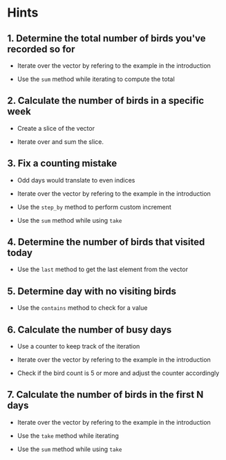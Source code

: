 # Hints

## 1. Determine the total number of birds you've recorded so for

+ Iterate over the vector by refering to the example in the introduction

+ Use the `sum` method while iterating to compute the total

## 2. Calculate the number of birds in a specific week

+ Create a slice of the vector

+ Iterate over and sum the slice.

## 3. Fix a counting mistake

+ Odd days would translate to even indices

+ Iterate over the vector by refering to the example in the introduction

+ Use the `step_by` method to perform custom increment

+ Use the `sum` method while using `take`

## 4. Determine the number of birds that visited today

+ Use the `last` method to get the last element from the vector

## 5. Determine day with no visiting birds

+ Use the `contains` method to check for a value

## 6. Calculate the number of busy days

+ Use a counter to keep track of the iteration

+ Iterate over the vector by refering to the example in the introduction

+ Check if the bird count is 5 or more and adjust the counter accordingly

## 7. Calculate the number of birds in the first N days

+ Iterate over the vector by refering to the example in the introduction

+ Use the `take` method while iterating

+ Use the `sum` method while using `take`
